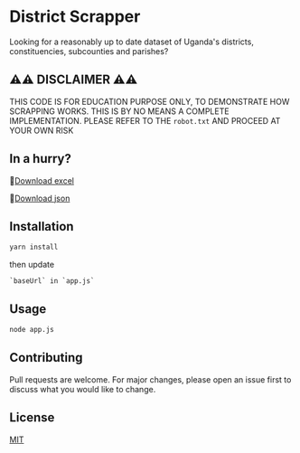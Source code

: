 # District Scrapper

Looking for a reasonably up to date dataset of Uganda's districts, constituencies, subcounties and parishes? 

## ⚠️⚠️ DISCLAIMER ⚠️⚠️
THIS CODE IS FOR EDUCATION PURPOSE ONLY, TO DEMONSTRATE HOW SCRAPPING WORKS. THIS IS BY NO MEANS A COMPLETE IMPLEMENTATION. PLEASE REFER TO THE `robot.txt` AND PROCEED AT YOUR OWN RISK

## In a hurry?

📗[Download excel](data.xlsx)

📄[Download json](data.json)


## Installation

```bash
yarn install
```

then update

``` `baseUrl` in `app.js` ```

## Usage

```bash
node app.js
```

## Contributing
Pull requests are welcome. For major changes, please open an issue first to discuss what you would like to change.

## License
[MIT](LICENSE)